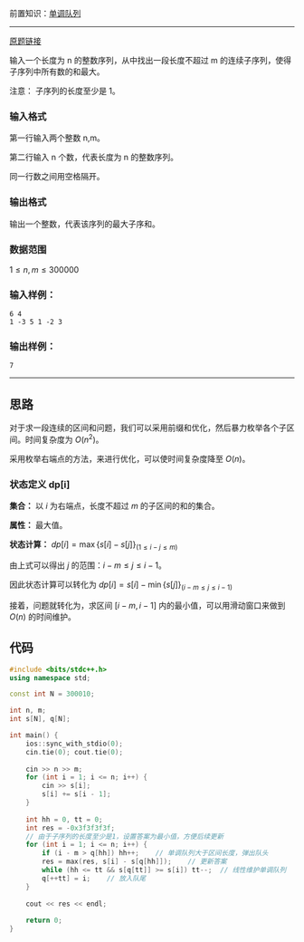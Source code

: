 前置知识：[单调队列](/ds/monotonous-queue/1/)

---

[原题链接](https://www.acwing.com/problem/content/137/)

输入一个长度为 n 的整数序列，从中找出一段长度不超过 m 的连续子序列，使得子序列中所有数的和最大。

注意： 子序列的长度至少是 1。

### 输入格式
第一行输入两个整数 n,m。

第二行输入 n 个数，代表长度为 n 的整数序列。

同一行数之间用空格隔开。

### 输出格式
输出一个整数，代表该序列的最大子序和。

### 数据范围
$1≤n,m≤300000$
### 输入样例：
```
6 4
1 -3 5 1 -2 3
```
### 输出样例：
```
7
```

---

## 思路
对于求一段连续的区间和问题，我们可以采用前缀和优化，然后暴力枚举各个子区间。时间复杂度为 $O(n^2)$。

采用枚举右端点的方法，来进行优化，可以使时间复杂度降至 $O(n)$。

### 状态定义 dp[i]
**集合：** 以 $i$ 为右端点，长度不超过 $m$ 的子区间的和的集合。

**属性：** 最大值。

**状态计算：** $dp[i] = \max\{s[i]-s[j]\}_{(1\le i-j\le m)}$

由上式可以得出 $j$ 的范围：$i-m\le j\le i-1$。 

因此状态计算可以转化为 $dp[i] = s[i] - \min\{s[j]\}_{(i-m\le j\le i-1)}$

接着，问题就转化为，求区间 $[i-m,i-1]$ 内的最小值，可以用滑动窗口来做到 $O(n)$ 的时间维护。

## 代码
```cpp
#include <bits/stdc++.h>
using namespace std;

const int N = 300010;

int n, m;
int s[N], q[N];

int main() {
    ios::sync_with_stdio(0);
    cin.tie(0); cout.tie(0);
    
    cin >> n >> m;
    for (int i = 1; i <= n; i++) {
        cin >> s[i];
        s[i] += s[i - 1];
    }
    
    int hh = 0, tt = 0;
    int res = -0x3f3f3f3f;
    // 由于子序列的长度至少是1，设置答案为最小值，方便后续更新
    for (int i = 1; i <= n; i++) {
        if (i - m > q[hh]) hh++;    // 单调队列大于区间长度，弹出队头
        res = max(res, s[i] - s[q[hh]]);    // 更新答案
        while (hh <= tt && s[q[tt]] >= s[i]) tt--;  // 线性维护单调队列
        q[++tt] = i;    // 放入队尾
    }
    
    cout << res << endl;
    
    return 0;
}
```